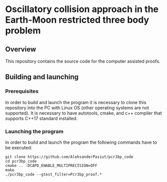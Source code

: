 # Oscillatory collision approach in the Earth-Moon restricted three body problem

## Overview
This repository contains the source code for the computer assisted proofs.

## Building and launching
### Prerequisites
In order to build and launch the program it is necessary to clone this repository into the PC with Linux OS (other operating systems are not supported). It is necessary to have autotools, cmake, and c++ compiler that supports C++17 standard installed.

### Launching the program

In order to build and launch the program the following commands have to be executed:

    git clone https://github.com/AleksanderPasiut/pcr3bp_code
    cd pcr3bp_code
    cmake .. -DCAPD_ENABLE_MULTIPRECISION=OFF
    make
    ./pcr3bp_code --gtest_filter=Pcr3bp_proof.*
